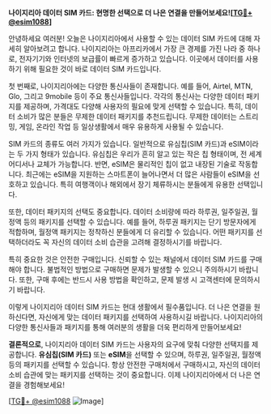 **나이지리아 데이터 SIM 카드: 현명한 선택으로 더 나은 연결을 만들어보세요![[TG💪+ @esim1088](https://t.me/s/esim1088)]**

안녕하세요 여러분! 오늘은 나이지리아에서 사용할 수 있는 데이터 SIM 카드에 대해 자세히 알아보려고 합니다. 나이지리아는 아프리카에서 가장 큰 경제를 가진 나라 중 하나로, 전자기기와 인터넷의 보급률이 빠르게 증가하고 있습니다. 이곳에서 데이터를 사용하기 위해 필요한 것이 바로 데이터 SIM 카드입니다.

첫 번째로, 나이지리아에는 다양한 통신사들이 존재합니다. 예를 들어, Airtel, MTN, Glo, 그리고 9mobile 등이 주요 통신사들입니다. 각각의 통신사는 다양한 데이터 패키지를 제공하며, 가격대도 다양해 사용자의 필요에 맞게 선택할 수 있습니다. 특히, 데이터 소비가 많은 분들은 무제한 데이터 패키지를 추천드립니다. 무제한 데이터는 스트리밍, 게임, 온라인 작업 등 일상생활에서 매우 유용하게 사용될 수 있습니다.

SIM 카드의 종류도 여러 가지가 있습니다. 일반적으로 유심칩(SIM 카드)과 eSIM이라는 두 가지 형태가 있습니다. 유심칩은 우리가 흔히 알고 있는 작은 칩 형태이며, 전 세계 어디서나 교체가 가능합니다. 반면, eSIM은 물리적인 칩이 없고 내장된 기술로 작동합니다. 최근에는 eSIM을 지원하는 스마트폰이 늘어나면서 더 많은 사람들이 eSIM을 선호하고 있습니다. 특히 여행객이나 해외에서 장기 체류하시는 분들에게 유용한 선택입니다.

또한, 데이터 패키지의 선택도 중요합니다. 데이터 소비량에 따라 하루권, 일주일권, 월정액 등의 패키지를 선택할 수 있습니다. 예를 들어, 하루권 패키지는 단기 방문자에게 적합하며, 월정액 패키지는 정착하신 분들에게 더 유리할 수 있습니다. 어떤 패키지를 선택하더라도 꼭 자신의 데이터 소비 습관을 고려해 결정하시기를 바랍니다.

특히 중요한 것은 안전한 구매입니다. 신뢰할 수 있는 채널에서 데이터 SIM 카드를 구매해야 합니다. 불법적인 방법으로 구매하면 문제가 발생할 수 있으니 주의하시기 바랍니다. 또한, 구매 후에는 반드시 사용 방법을 확인하고, 문제 발생 시 고객센터에 문의하시기 바랍니다.

이렇게 나이지리아 데이터 SIM 카드는 현대 생활에서 필수품입니다. 더 나은 연결을 원하신다면, 자신에게 맞는 데이터 패키지를 선택하여 사용하시길 바랍니다. 나이지리아의 다양한 통신사들과 패키지를 통해 여러분의 생활을 더욱 편리하게 만들어보세요!

**결론적으로**, 나이지리아 데이터 SIM 카드는 사용자의 요구에 맞춰 다양한 선택지를 제공합니다. **유심칩(SIM 카드)** 또는 **eSIM**을 선택할 수 있으며, 하루권, 일주일권, 월정액 등의 패키지를 선택할 수 있습니다. 항상 안전한 구매처에서 구매하시고, 자신의 데이터 소비 습관에 맞는 패키지를 선택하는 것이 중요합니다. 이제 나이지리아에서 더 나은 연결을 경험해보세요!

[[TG💪+ @esim1088](https://t.me/s/esim1088) ![Image](https://i.postimg.cc/Y0z9fWf4/image.png)]